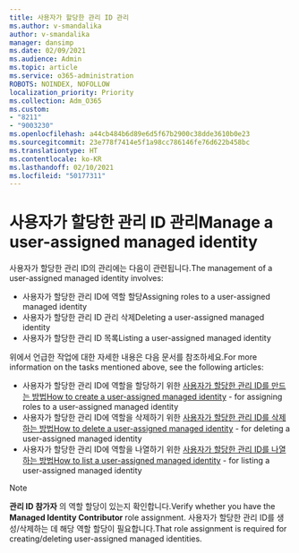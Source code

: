 ```yaml
---
title: 사용자가 할당한 관리 ID 관리
ms.author: v-smandalika
author: v-smandalika
manager: dansimp
ms.date: 02/09/2021
ms.audience: Admin
ms.topic: article
ms.service: o365-administration
ROBOTS: NOINDEX, NOFOLLOW
localization_priority: Priority
ms.collection: Adm_O365
ms.custom:
- "8211"
- "9003230"
ms.openlocfilehash: a44cb484b6d89e6d5f67b2900c38dde3610b0e23
ms.sourcegitcommit: 23e778f7414e5f1a98cc786146fe76d622b458bc
ms.translationtype: HT
ms.contentlocale: ko-KR
ms.lasthandoff: 02/10/2021
ms.locfileid: "50177311"
---
```

# <a name="manage-a-user-assigned-managed-identity"></a><span data-ttu-id="91f59-102">사용자가 할당한 관리 ID 관리</span><span class="sxs-lookup"><span data-stu-id="91f59-102">Manage a user-assigned managed identity</span></span>

<span data-ttu-id="91f59-103">사용자가 할당한 관리 ID의 관리에는 다음이 관련됩니다.</span><span class="sxs-lookup"><span data-stu-id="91f59-103">The management of a user-assigned managed identity involves:</span></span>

- <span data-ttu-id="91f59-104">사용자가 할당한 관리 ID에 역할 할당</span><span class="sxs-lookup"><span data-stu-id="91f59-104">Assigning roles to a user-assigned managed identity</span></span>
- <span data-ttu-id="91f59-105">사용자가 할당한 관리 ID 관리 삭제</span><span class="sxs-lookup"><span data-stu-id="91f59-105">Deleting a user-assigned managed identity</span></span>
- <span data-ttu-id="91f59-106">사용자가 할당한 관리 ID 목록</span><span class="sxs-lookup"><span data-stu-id="91f59-106">Listing a user-assigned managed identity</span></span>

<span data-ttu-id="91f59-107">위에서 언급한 작업에 대한 자세한 내용은 다음 문서를 참조하세요.</span><span class="sxs-lookup"><span data-stu-id="91f59-107">For more information on the tasks mentioned above, see the following articles:</span></span>

- <span data-ttu-id="91f59-108">사용자가 할당한 관리 ID에 역할을 할당하기 위한 [사용자가 할당한 관리 ID를 만드는 방법](https://docs.microsoft.com/azure/active-directory/managed-identities-azure-resources/how-to-manage-ua-identity-portal)</span><span class="sxs-lookup"><span data-stu-id="91f59-108">[How to create a user-assigned managed identity](https://docs.microsoft.com/azure/active-directory/managed-identities-azure-resources/how-to-manage-ua-identity-portal) - for assigning roles to a user-assigned managed identity</span></span>
- <span data-ttu-id="91f59-109">사용자가 할당한 관리 ID에 역할을 삭제하기 위한 [사용자가 할당한 관리 ID를 삭제하는 방법](https://docs.microsoft.com/azure/active-directory/managed-identities-azure-resources/how-to-manage-ua-identity-portal)</span><span class="sxs-lookup"><span data-stu-id="91f59-109">[How to delete a user-assigned managed identity](https://docs.microsoft.com/azure/active-directory/managed-identities-azure-resources/how-to-manage-ua-identity-portal) - for deleting a user-assigned managed identity</span></span>
- <span data-ttu-id="91f59-110">사용자가 할당한 관리 ID에 역할을 나열하기 위한 [사용자가 할당한 관리 ID를 나열하는 방법](https://docs.microsoft.com/azure/active-directory/managed-identities-azure-resources/how-to-manage-ua-identity-portal)</span><span class="sxs-lookup"><span data-stu-id="91f59-110">[How to list a user-assigned managed identity](https://docs.microsoft.com/azure/active-directory/managed-identities-azure-resources/how-to-manage-ua-identity-portal) - for listing a user-assigned managed identity</span></span>

> [!NOTE]
> <span data-ttu-id="91f59-111">**관리 ID 참가자** 의 역할 할당이 있는지 확인합니다.</span><span class="sxs-lookup"><span data-stu-id="91f59-111">Verify whether you have the **Managed Identity Contributor** role assignment.</span></span> <span data-ttu-id="91f59-112">사용자가 할당한 관리 ID를 생성/삭제하는 데 해당 역할 할당이 필요합니다.</span><span class="sxs-lookup"><span data-stu-id="91f59-112">That role assignment is required for creating/deleting user-assigned managed identities.</span></span>
